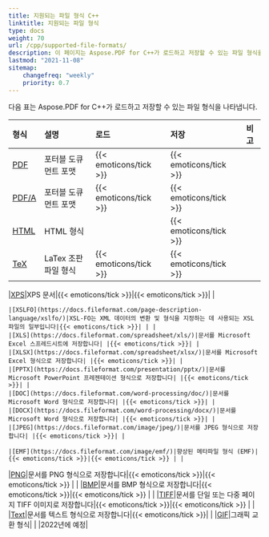 ```yaml
---
title: 지원되는 파일 형식 C++
linktitle: 지원되는 파일 형식
type: docs
weight: 70
url: /cpp/supported-file-formats/
description: 이 페이지는 Aspose.PDF for C++가 로드하고 저장할 수 있는 파일 형식을 보여줍니다.
lastmod: "2021-11-08"
sitemap:
    changefreq: "weekly"
    priority: 0.7
---
```


다음 표는 Aspose.PDF for C++가 로드하고 저장할 수 있는 파일 형식을 나타냅니다.

|**형식**|**설명**|**로드**|**저장**|**비고**|
| :- | :- | :- | :- | :- |
|[PDF](https://docs.fileformat.com/pdf/)|포터블 도큐먼트 포맷|{{< emoticons/tick >}}|{{< emoticons/tick >}} | |
|[PDF/A](https://docs.fileformat.com/pdf/a/)|포터블 도큐먼트 포맷|{{< emoticons/tick >}}|{{< emoticons/tick >}} | |
|[HTML](https://docs.fileformat.com/web/html/)|HTML 형식| |{{< emoticons/tick >}}| |
|[TeX](https://docs.fileformat.com/page-description-language/tex/)|LaTex 조판 파일 형식|{{< emoticons/tick >}}|{{< emoticons/tick >}}| |

|[XPS](https://docs.fileformat.com/page-description-language/xps/)|XPS 문서|{{< emoticons/tick >}}|{{< emoticons/tick >}}| |
```
|[XSLFO](https://docs.fileformat.com/page-description-language/xslfo/)|XSL-FO는 XML 데이터의 변환 및 형식을 지정하는 데 사용되는 XSL 파일의 일부입니다|{{< emoticons/tick >}}| | |
|[XLS](https://docs.fileformat.com/spreadsheet/xls/)|문서를 Microsoft Excel 스프레드시트에 저장합니다| |{{< emoticons/tick >}}| |
|[XLSX](https://docs.fileformat.com/spreadsheet/xlsx/)|문서를 Microsoft Excel 형식으로 저장합니다| |{{< emoticons/tick >}}| |
|[PPTX](https://docs.fileformat.com/presentation/pptx/)|문서를 Microsoft PowerPoint 프레젠테이션 형식으로 저장합니다| |{{< emoticons/tick >}}| |
|[DOC](https://docs.fileformat.com/word-processing/doc/)|문서를 Microsoft Word 형식으로 저장합니다| |{{< emoticons/tick >}}| |
|[DOCX](https://docs.fileformat.com/word-processing/docx/)|문서를 Microsoft Word 형식으로 저장합니다| |{{< emoticons/tick >}}| |
|[JPEG](https://docs.fileformat.com/image/jpeg/)|문서를 JPEG 형식으로 저장합니다| |{{< emoticons/tick >}}| |

|[EMF](https://docs.fileformat.com/image/emf/)|향상된 메타파일 형식 (EMF)|{{< emoticons/tick >}}|{{< emoticons/tick >}} | |
```
|[PNG](https://docs.fileformat.com/image/png/)|문서를 PNG 형식으로 저장합니다|{{< emoticons/tick >}}|{{< emoticons/tick >}} | |
|[BMP](https://docs.fileformat.com/image/bmp/)|문서를 BMP 형식으로 저장합니다|{{< emoticons/tick >}}|{{< emoticons/tick >}} | |
|[TIFF](https://docs.fileformat.com/image/tiff/)|문서를 단일 또는 다중 페이지 TIFF 이미지로 저장합니다|{{< emoticons/tick >}}|{{< emoticons/tick >}} | |
|[Text](https://docs.fileformat.com/word-processing/txt/)|문서를 텍스트 형식으로 저장합니다|{{< emoticons/tick >}}| |
|[GIF](https://docs.fileformat.com/image/gif/)|그래픽 교환 형식| | |2022년에 예정|
